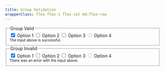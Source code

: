 ```yaml
---
title: Group Validation
wrapperClass: flex flex-1 flex-col md:flex-row
---
```


<div class="w-full md:w-1/2">
    <fieldset class="vv-checkbox-group 
                     vv-checkbox-group--valid">
        <legend>Group Valid</legend>
        <div class="vv-checkbox-group__wrapper">
            <label class="vv-checkbox" for="checkbox-group-option-vertical-invalid-1">
                <input id="checkbox-group-option-vertical-valid-1" 
                       type="checkbox"
                       name="checkbox-group-vertical-valid" 
                       value="1" 
                       checked="checked" 
                       aria-describedby="checkbox-group-vertical-valid-hint"
                       aria-invalid="false" />
                Option 1
            </label>
            <label class="vv-checkbox" for="checkbox-group-option-vertical-valid-2">
                <input id="checkbox-group-option-vertical-valid-2" 
                       type="checkbox"
                       name="checkbox-group-vertical-valid" 
                       value="2" 
                       aria-describedby="checkbox-group-vertical-valid-hint"
                       aria-invalid="false" />
                Option 2
            </label>
            <label class="vv-checkbox" for="checkbox-group-option-vertical-valid-3">
                <input id="checkbox-group-option-vertical-valid-3" 
                       type="checkbox"
                       name="checkbox-group-vertical-valid" 
                       value="3" 
                       aria-describedby="checkbox-group-vertical-valid-hint"
                       aria-invalid="false" />
                Option 3
            </label>
            <label class="vv-checkbox" for="checkbox-group-option-vertical-valid-4">
                <input id="checkbox-group-option-vertical-valid-4" 
                       type="checkbox"
                       name="checkbox-group-vertical-valid" 
                       value="4" 
                       disabled="disabled" 
                       aria-describedby="checkbox-group-vertical-valid-hint"
                       aria-invalid="false" />
                Option 4
            </label>
        </div>
        <small id="checkbox-group-vertical-valid-hint" class="vv-checkbox-group__hint">
            The input above is successful.
        </small>
    </fieldset>
</div>
<div class="w-full md:w-1/2">
    <fieldset class="vv-checkbox-group 
                     vv-checkbox-group--invalid">
        <legend>Group Invalid</legend>
        <div class="vv-checkbox-group__wrapper">
            <label class="vv-checkbox" for="checkbox-group-option-vertical-invalid-1">
                <input id="checkbox-group-option-vertical-invalid-1" 
                       type="checkbox" 
                       name="checkbox-group-vertical-invalid" 
                       value="1" 
                       checked="checked" 
                       aria-describedby="checkbox-group-vertical-invalid-hint"
                       aria-invalid="true" />
                Option 1
            </label>
            <label class="vv-checkbox" for="checkbox-group-option-vertical-invalid-2">
                <input id="checkbox-group-option-vertical-invalid-2" 
                       type="checkbox" 
                       name="checkbox-group-vertical-invalid" 
                       value="2" 
                       aria-describedby="checkbox-group-vertical-invalid-hint"
                       aria-invalid="true" />
                Option 2
            </label>
            <label class="vv-checkbox" for="checkbox-group-option-vertical-invalid-3">
                <input id="checkbox-group-option-vertical-invalid-3" 
                       type="checkbox" 
                       name="checkbox-group-vertical-invalid" 
                       value="3" 
                       aria-describedby="checkbox-group-vertical-invalid-hint"
                       aria-invalid="true" />
                Option 3
            </label>
            <label class="vv-checkbox" for="checkbox-group-option-vertical-invalid-4">
                <input id="checkbox-group-option-vertical-invalid-4" 
                       type="checkbox" 
                       name="checkbox-group-vertical-invalid" 
                       value="4" 
                       disabled="disabled" 
                       aria-describedby="checkbox-group-vertical-invalid-hint"
                       aria-invalid="true" />
                Option 4
            </label>
        </div>
        <small id="checkbox-group-vertical-invalid-hint" class="vv-checkbox-group__hint">
            There was an error with the input above.
        </small>
    </fieldset>
</div>
